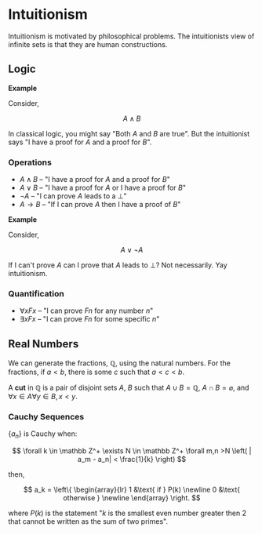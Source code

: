 # Intuitionism

Intuitionism is motivated by philosophical problems. The intuitionists view of infinite sets is that they are human constructions.

## Logic

**Example**

Consider,

$$
    A \wedge B
$$

In classical logic, you might say "Both $A$ and $B$ are true". But the intuitionist says "I have a proof for $A$ and a proof for $B$".

### Operations

* $A \wedge B$ &ndash; "I have a proof for $A$ and a proof for $B$"
* $A \vee B$ &ndash; "I have a proof for $A$ or I have a proof for $B$"
* $\neg A$ &ndash; "I can prove $A$ leads to a $\perp$"
* $A \to B$ &ndash; "If I can prove $A$ then I have a proof of $B$"

**Example**

Consider,

$$
    A \vee \neg A
$$

If I can't prove $A$ can I prove that $A$ leads to $\perp$? Not necessarily. Yay intuitionism.

### Quantification

* $\forall x F x$ &ndash; "I can prove $Fn$ for any number $n$"
* $\exists x F x$ &ndash; "I can prove $Fn$ for some specific $n$"

## Real Numbers

We can generate the fractions, $\mathbb Q$, using the natural numbers. For the fractions, if $a < b$, there is some $c$ such that $a < c < b$.

A **cut** in $\mathbb Q$ is a pair of disjoint sets $A$, $B$ such that $A \cup B = \mathbb Q$, $A \cap B = \varnothing$, and $\forall x \in A \forall y \in B, x < y$.

### Cauchy Sequences

$\{ a_n \}$ is Cauchy when:

$$
    \forall k \in \mathbb Z^+ \exists N \in \mathbb Z^+ \forall m,n >N \left( | a_m - a_n| < \frac{1}{k} \right)
$$

then, 

$$
    a_k = \left\{
      \begin{array}{lr}
        1 &\text{ if } P(k) \newline
        0 &\text{ otherwise }  \newline
      \end{array}
    \right.
$$

where $P(k)$ is the statement "$k$ is the smallest even number greater then $2$ that cannot be written as the sum of two primes".
